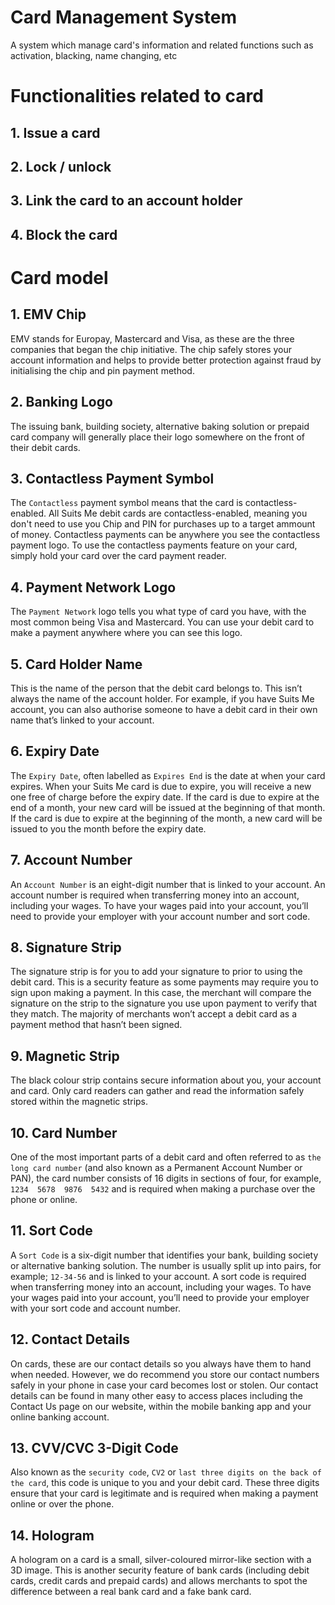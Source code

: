 # Card Management System
A system which manage card's information and related functions such as activation, blacking, name changing, etc

# Functionalities related to card
## 1. Issue a card
## 2. Lock / unlock
## 3. Link the card to an account holder
## 4. Block the card

# Card model
## 1. EMV Chip
EMV stands for Europay, Mastercard and Visa, as these are the three companies that began the chip initiative.
The chip safely stores your account information and helps to provide better protection against fraud by initialising the chip and pin payment method.

## 2. Banking Logo
The issuing bank, building society, alternative baking solution or prepaid card company will generally place their logo somewhere on the front of their debit cards.

## 3. Contactless Payment Symbol
The `Contactless` payment symbol means that the card is contactless-enabled.
All Suits Me debit cards are contactless-enabled, meaning you don't need to use you Chip and PIN for purchases up to a target ammount of money. Contactless payments can be anywhere you see the contactless payment logo. To use the contactless payments feature on your card, simply hold your card over the card payment reader.

## 4. Payment Network Logo
The `Payment Network` logo tells you what type of card you have, with the most common being Visa and Mastercard. You can use your debit card to make a payment anywhere where you can see this logo.

## 5. Card Holder Name
This is the name of the person that the debit card belongs to.
This isn’t always the name of the account holder. For example, if you have Suits Me account, you can also authorise someone to have a debit card in their own name that’s linked to your account.

## 6. Expiry Date
The `Expiry Date`, often labelled as `Expires End` is the date at when your card expires.
When your Suits Me card is due to expire, you will receive a new one free of charge before the expiry date. If the card is due to expire at the end of a month, your new card will be issued at the beginning of that month. If the card is due to expire at the beginning of the month, a new card will be issued to you the month before the expiry date.

## 7. Account Number
An `Account Number` is an eight-digit number that is linked to your account.
An account number is required when transferring money into an account, including your wages. To have your wages paid into your account, you’ll need to provide your employer with your account number and sort code.

## 8. Signature Strip
The signature strip is for you to add your signature to prior to using the debit card.
This is a security feature as some payments may require you to sign upon making a payment. In this case, the merchant will compare the signature on the strip to the signature you use upon payment to verify that they match. The majority of merchants won’t accept a debit card as a payment method that hasn’t been signed.

## 9. Magnetic Strip
The black colour strip contains secure information about you, your account and card. Only card readers can gather and read the information safely stored within the magnetic strips.

## 10. Card Number
One of the most important parts of a debit card and often referred to as `the long card number` (and also known as a Permanent Account Number or PAN), the card number consists of 16 digits in sections of four, for example, `1234  5678  9876  5432` and is required when making a purchase over the phone or online.

## 11. Sort Code
A `Sort Code` is a six-digit number that identifies your bank, building society or alternative banking solution. The number is usually split up into pairs, for example; `12-34-56` and is linked to your account.
A sort code is required when transferring money into an account, including your wages. To have your wages paid into your account, you’ll need to provide your employer with your sort code and account number.

## 12. Contact Details
On cards, these are our contact details so you always have them to hand when needed. However, we do recommend you store our contact numbers safely in your phone in case your card becomes lost or stolen. Our contact details can be found in many other easy to access places including the Contact Us page on our website, within the mobile banking app and your online banking account.

## 13. CVV/CVC 3-Digit Code
Also known as the `security code`, `CV2` or `last three digits on the back of the card`, this code is unique to you and your debit card. These three digits ensure that your card is legitimate and is required when making a payment online or over the phone.

## 14. Hologram
A hologram on a card is a small, silver-coloured mirror-like section with a 3D image. This is another security feature of bank cards (including debit cards, credit cards and prepaid cards) and allows merchants to spot the difference between a real bank card and a fake bank card.

